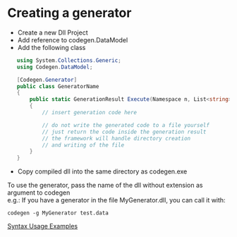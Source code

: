 # Creating a generator
 - Create a new Dll Project
 - Add reference to codegen.DataModel
 - Add the following class
 ```cs
    using System.Collections.Generic;
    using Codegen.DataModel;

    [Codegen.Generator]
    public class GeneratorName
    {
        public static GenerationResult Execute(Namespace n, List<string> args)
        {
            // insert generation code here

            // do not write the generated code to a file yourself
            // just return the code inside the generation result
            // the framework will handle directory creation
            // and writing of the file
        }
    }
 ```
 - Copy compiled dll into the same directory as codegen.exe


To use the generator, pass the name of the dll without extension as argument to codegen  
e.g.: If you have a generator in the file MyGenerator.dll, you can call it with:
```
codegen -g MyGenerator test.data
```

[Syntax Usage Examples](https://bitbucket.org/hardliner66/codegenerator/downloads/Syntax.pdf)
